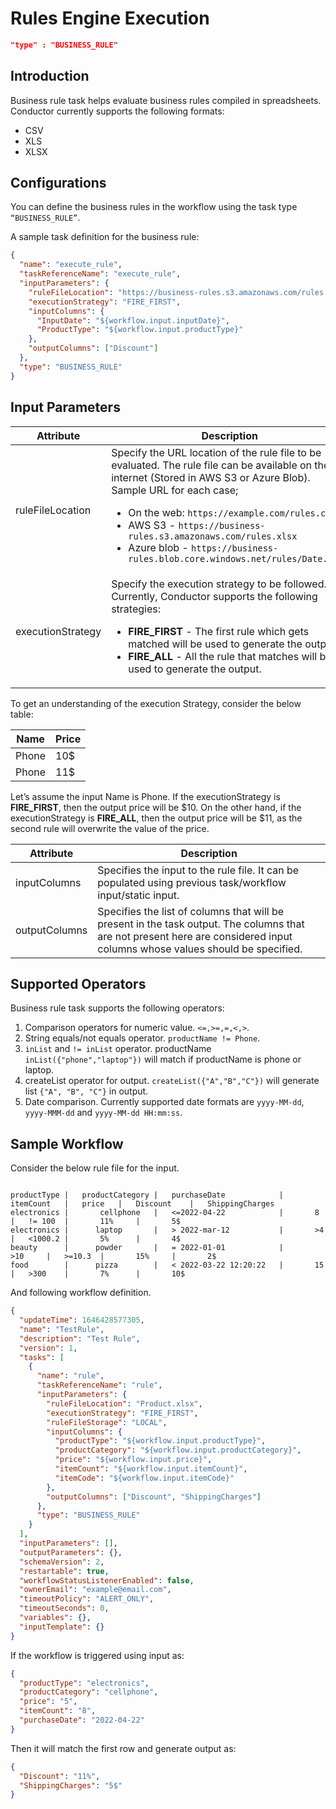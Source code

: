 # Rules Engine Execution

```json
"type" : "BUSINESS_RULE"
```

## Introduction

Business rule task helps evaluate business rules compiled in spreadsheets. Conductor currently supports the following formats:

- CSV
- XLS
- XLSX

## Configurations

You can define the business rules in the workflow using the task type `“BUSINESS_RULE”`.

A sample task definition for the business rule:

```json
{
  "name": "execute_rule",
  "taskReferenceName": "execute_rule",
  "inputParameters": {
    "ruleFileLocation": "https://business-rules.s3.amazonaws.com/rules.xlsx",
    "executionStrategy": "FIRE_FIRST",
    "inputColumns": {
      "InputDate": "${workflow.input.inputDate}",
      "ProductType": "${workflow.input.productType}"
    },
    "outputColumns": ["Discount"]
  },
  "type": "BUSINESS_RULE"
}
```

## Input Parameters

| Attribute         | Description                                                                                                                                                                                                                                                                                                                                                                                         |
| ----------------- | --------------------------------------------------------------------------------------------------------------------------------------------------------------------------------------------------------------------------------------------------------------------------------------------------------------------------------------------------------------------------------------------------- |
| ruleFileLocation  | Specify the URL location of the rule file to be evaluated. The rule file can be available on the internet (Stored in AWS S3 or Azure Blob). <br/> Sample URL for each case; <ul><li>On the web: `https://example.com/rules.csv`</li><li>AWS S3 - `https://business-rules.s3.amazonaws.com/rules.xlsx`</li><li>Azure blob - `https://business-rules.blob.core.windows.net/rules/Date.xlsx`</li></ul> |
| executionStrategy | Specify the execution strategy to be followed. Currently, Conductor supports the following strategies: <br/><ul><li>**FIRE_FIRST** - The first rule which gets matched will be used to generate the output.</li><li>**FIRE_ALL** - All the rule that matches will be used to generate the output.</li></ul>                                                                                         |

To get an understanding of the execution Strategy, consider the below table: <br/>

| Name  | Price |
| ----- | ----- |
| Phone | 10$   |
| Phone | 11$   |

Let’s assume the input Name is Phone. If the executionStrategy is **FIRE_FIRST**, then the output price will be $10. On the other hand, if the executionStrategy is **FIRE_ALL**, then the output price will be $11, as the second rule will overwrite the value of the price.

| Attribute     | Description                                                                                                                                                                 |
| ------------- | --------------------------------------------------------------------------------------------------------------------------------------------------------------------------- |
| inputColumns  | Specifies the input to the rule file. It can be populated using previous task/workflow input/static input.                                                                  |
| outputColumns | Specifies the list of columns that will be present in the task output. The columns that are not present here are considered input columns whose values should be specified. |

## Supported Operators

Business rule task supports the following operators:

1. Comparison operators for numeric value. `<=,>=,=,<,>`.
2. String equals/not equals operator. `productName != Phone`.
3. `inList` and `!= inList` operator. productName `inList({"phone","laptop"})` will match if productName is phone or laptop.
4. createList operator for output. `createList({"A","B","C"})` will generate list `{"A", "B", "C"}` in output.
5. Date comparison. Currently supported date formats are `yyyy-MM-dd`, `yyyy-MMM-dd` and `yyyy-MM-dd HH:mm:ss`.

## Sample Workflow

Consider the below rule file for the input.

```

productType |   productCategory |   purchaseDate            |   itemCount   |   price   |   Discount    |   ShippingCharges
electronics |       cellphone   |   <=2022-04-22            |       8       |   != 100  |       11%     |       5$
electronics |      laptop       |   > 2022-mar-12           |       >4      |   <1000.2 |       5%      |       4$
beauty      |      powder       |   = 2022-01-01            |       >10     |   >=10.3  |       15%     |       2$
food        |      pizza        |   < 2022-03-22 12:20:22   |       15      |   >300    |       7%      |       10$

```

And following workflow definition.

```json
{
  "updateTime": 1646428577305,
  "name": "TestRule",
  "description": "Test Rule",
  "version": 1,
  "tasks": [
    {
      "name": "rule",
      "taskReferenceName": "rule",
      "inputParameters": {
        "ruleFileLocation": "Product.xlsx",
        "executionStrategy": "FIRE_FIRST",
        "ruleFileStorage": "LOCAL",
        "inputColumns": {
          "productType": "${workflow.input.productType}",
          "productCategory": "${workflow.input.productCategory}",
          "price": "${workflow.input.price}",
          "itemCount": "${workflow.input.itemCount}",
          "itemCode": "${workflow.input.itemCode}"
        },
        "outputColumns": ["Discount", "ShippingCharges"]
      },
      "type": "BUSINESS_RULE"
    }
  ],
  "inputParameters": [],
  "outputParameters": {},
  "schemaVersion": 2,
  "restartable": true,
  "workflowStatusListenerEnabled": false,
  "ownerEmail": "example@email.com",
  "timeoutPolicy": "ALERT_ONLY",
  "timeoutSeconds": 0,
  "variables": {},
  "inputTemplate": {}
}
```

If the workflow is triggered using input as:

```json
{
  "productType": "electronics",
  "productCategory": "cellphone",
  "price": "5",
  "itemCount": "8",
  "purchaseDate": "2022-04-22"
}
```

Then it will match the first row and generate output as:

```json
{
  "Discount": "11%",
  "ShippingCharges": "5$"
}
```
